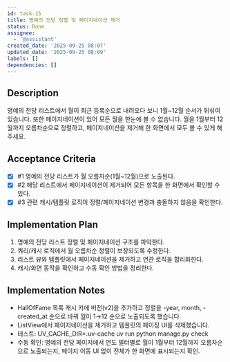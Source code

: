 ```yaml
---
id: task-15
title: 명예의 전당 정렬 및 페이지네이션 제거
status: Done
assignee:
  - '@assistant'
created_date: '2025-09-25 08:07'
updated_date: '2025-09-25 08:09'
labels: []
dependencies: []
---
```


## Description

<!-- SECTION:DESCRIPTION:BEGIN -->
명예의 전당 리스트에서 월이 최근 등록순으로 내려오다 보니 1월~12월 순서가 뒤섞여 있습니다. 또한 페이지네이션이 있어 모든 월을 한눈에 볼 수 없습니다. 월을 1월부터 12월까지 오름차순으로 정렬하고, 페이지네이션을 제거해 한 화면에서 모두 볼 수 있게 해주세요.
<!-- SECTION:DESCRIPTION:END -->

## Acceptance Criteria
<!-- AC:BEGIN -->
- [x] #1 명예의 전당 리스트가 월 오름차순(1월~12월)으로 노출된다.
- [x] #2 해당 리스트에서 페이지네이션이 제거되어 모든 항목을 한 화면에서 확인할 수 있다.
- [x] #3 관련 캐시/템플릿 로직이 정렬/페이지네이션 변경과 충돌하지 않음을 확인한다.
<!-- AC:END -->

## Implementation Plan

<!-- SECTION:PLAN:BEGIN -->
1. 명예의 전당 리스트 정렬 및 페이지네이션 구조를 파악한다.
2. 쿼리/캐시 로직에서 월 오름차순 정렬이 보장되도록 수정한다.
3. 리스트 뷰와 템플릿에서 페이지네이션을 제거하고 연관 로직을 합리화한다.
4. 캐시/화면 동작을 확인하고 수동 확인 방법을 정리한다.
<!-- SECTION:PLAN:END -->

## Implementation Notes

<!-- SECTION:NOTES:BEGIN -->
- HallOfFame 목록 캐시 키에 버전(v2)을 추가하고 정렬을 -year, month, -created_at 순으로 바꿔 월이 1→12 순으로 노출되도록 했습니다.
- ListView에서 페이지네이션을 제거하고 템플릿의 페이징 UI를 삭제했습니다.
- 테스트: UV_CACHE_DIR=.uv-cache uv run python manage.py check
- 수동 확인: 명예의 전당 페이지에서 연도 필터별로 월이 1월부터 12월까지 오름차순으로 노출되는지, 페이지 이동 UI 없이 전체가 한 화면에 표시되는지 확인.
<!-- SECTION:NOTES:END -->
